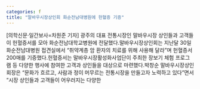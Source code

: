 ```yaml
---
categories: f
title: "말바우시장상인회 화순전남대병원에 헌혈증 기증"
---
```

[의학신문·일간보사=차원준 기자] 광주의 대표 전통시장인 말바우시장 상인들과 고객들이 헌혈증서를 모아 화순전남대학교병원에 전달했다.말바우시장상인회는 지난달 30일 화순전남대병원 접견실에서 “취약계층 암 환자의 치료를 위해 사용해 달라”며 헌혈증서 200매를 기증했다.헌혈증서는 말바우시장활성화사업단이 주최한 장보기 체험 프로그램 등 다양한 행사에 참여한 고객과 상인들을 대상으로 마련했다.박창순 말바우시장상인회장은 “문화가 흐르고, 사람과 정이 머무르는 전통시장을 만들고자 노력하고 있다”면서 “시장 상인들과 고객들이 어우러지는 다양한